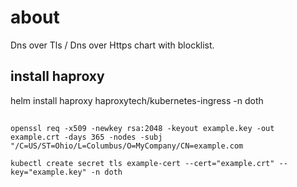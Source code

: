 # about

Dns over Tls / Dns over Https chart with blocklist.


## install haproxy
helm install haproxy haproxytech/kubernetes-ingress -n doth


##

```
openssl req -x509 -newkey rsa:2048 -keyout example.key -out example.crt -days 365 -nodes -subj "/C=US/ST=Ohio/L=Columbus/O=MyCompany/CN=example.com
```

```
kubectl create secret tls example-cert --cert="example.crt" --key="example.key" -n doth
```